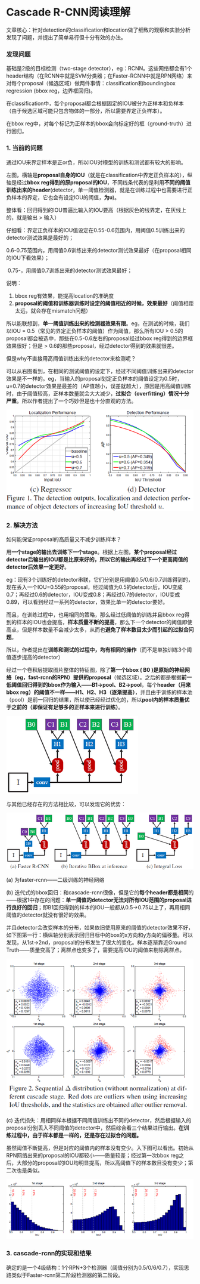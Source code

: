 # Cascade R-CNN阅读理解

文章核心：针对detection的classification和location做了细致的观察和实验分析发现了问题，并提出了简单易行但十分有效的办法。

### 发现问题

基础是2级的目标检测（two-stage detector），eg：RCNN。这些网络都会有1个header结构（在RCNN中就是SVM分类器；在Faster-RCNN中就是RPN网络）来对每个proposal（候选区域）做两件事情：classification和boundingbox regression (bbox reg，边界框回归)。

在classification中，每个proposal都会根据固定的IOU被分为正样本和负样本（由于候选区域可能只包含物体的一部分，所以需要界定正负样本）。

在bbox reg中，对每个标记为正样本的bbox会向标定好的框（ground-truth）进行回归。

### 1. 当前的问题

通过IOU来界定样本是正or负，所以IOU对模型的训练和测试都有较大的影响。

左图，横轴是**proposal自身的IOU**（就是在classification中界定正负样本的），纵轴是经过**bbox reg得到的原proposal的IOU**，不同线条代表的是利用**不同的阈值训练出来的header**(detector，单一阈值检测器，就是在训练过程中也需要进行正负样本的界定，它也会有设定IOU的阈值，**为u**)。

整体看：回归得到的IOU普遍比输入的IOU要高（根据灰色的线界定，在灰线上的，就是输出 > 输入）

仔细看：界定正负样本的IOU值设定在0.55-0.6范围内，用阈值0.5训练出来的detector测试效果是最好的；

​				0.6-0.75范围内，用阈值0.6训练出来的detector测试效果最好（在proposal相同的IOU下看效果）；

​				0.75-，用阈值0.7训练出来的detector测试效果最好；

说明：

1. bbox reg有效果，能提高location的准确度
2. **proposal的阈值和训练器训练时设定的阈值相近的时候，效果最好**（阈值相距太远，就会存在mismatch问题）

所以能联想到，**单一阈值训练出来的检测器效果有限**。eg，在测试的时候，我们以IOU = 0.5（常见的界定正负样本的阈值）作为阈值，那么所有IOU > 0.5的proposal都会被选中，那些在0.5-0.6左右的proposal经过bbox reg得到的边界框效果很好；但是 > 0.6的那些proposal，经过detector得到的效果就很差。

但是why不直接用高阈值训练出来的detector来检测呢？

可以从右图看到，在相同的测试阈值的设定下，经过不同阈值训练出来的detector效果是不一样的。eg，当输入的proposal划定正负样本的阈值设定为0.5时，u=0.7的detector效果是最差的（AP值越小，误差就越大），原因是用高阈值训练时，由于阈值较高，正样本数量就会大大减少，**过拟合（overfitting）情况十分严重**。所以作者提出了一个巧妙但是也十分直观的方法。

<img src="markdown_pic\image-20191208104047021.png" alt="image-20191208104047021" style="zoom:80%;" >

### 2. 解决方法

如何能保证proposal的高质量又不减少训练样本？

用**一个stage的输出去训练下一个stage**。根据上左图，**某个proposal经过detector后输出的IOU都是比原来好的，所以它的输出再经过下一个更高阈值的detector后效果一定更好**。

eg：现有3个训练好的detector串联，它们分别是用阈值0.5/0.6/0.7训练得到的，现在丢入一个IOU=0.55的proposal，经过阈值为0.5的detector后，IOU变成0.7；再经过0.6的detector，IOU变成0.8；再经过0.7的detector，IOU变成0.89，可以看到经过一系列的detector，效果比单一的detector要好。

而且，在训练过程中，也用相同的策略，那么经过低阈值的训练并且bbox reg得到的样本的IOU也会提高，**样本质量不断的提高**，那么下一个detector的阈值即使高点，但是样本数量不会减少太多，从而也**避免了样本数目太少而引起的过拟合问题**。

所以，作者提出在**训练和测试的过程中，均有相同的操作**（而不是单独训练3个阈值逐步提高的detector）

经过一个卷积层提取图片整体的特征图，除了**第一个bbox ( B0 )是原始的神经网络（eg，fast-rcnn的RPN）提供的proposal**（候选区域）。之后的都是根据**前一低阈值回归得到的bbox作为输入——B1->pool、B2->pool**，每个**header（用来bbox reg）的阈值不一样——H1、H2、H3（逐渐提高）**，并且由于训练的样本池（pool）是前一回归的结果，所以使已经经过优化的，所以**pool内的样本质量优于之前的（即保证有足够多的正样本来进行训练）**。

<img src="markdown_pic\image-20191208104012089.png" alt="image-20191208104012089">

与其他已经存在的方法相比较，可以发现它的优势：

<img src = "markdown_pic\image-20191208133851433.png" alt="image-20191208133851433">

(a) 为faster-rcnn——二级训练的神经网络

(b) 迭代式的bbox回归：和cascade-rcnn很像，但是它的**每个header都是相同**的——根据1中存在的问题：**单一阈值的detector无法对所有IOU范围的proposal进行良好的回归**；即B1回归得到的样本的IOU一般都从0.5->0.75以上了，再用相同阈值的detector就没有很好的效果。

并且detector会改变样本的分布，如果依旧使用原来的阈值的detector效果不好，如下图第一行：横纵轴分别表示回归目标中的box的x方向和y方向的偏移量。可以发现，从1st->2nd，proposal的分布发生了很大的变化。样本逐渐靠近Ground Truth——质量变高了；离群点也变多了，需要提高IOU的阈值来剔除离群点。

<img src="markdown_pic\image-20191208143704295.png" alt="image-20191208143704295">

(c) 迭代损失：用相同样本根据不同阈值训练出不同的detector，然后根据输入的proposal分别丢入不同阈值的detector中，然后综合看三个结果进行输出。**在训练过程中，由于样本都是一样的，还是存在过拟合的问题。**

虽然阈值不断提高，但是对应的阈值内的样本没有变少。入下图可以看出。初始从RPN网络出来的proposal的IOU都较小——质量较差；经过第一次bbox reg之后，大部分的proposal的IOU均明显提高，所以高阈值下的样本数目没有变少；第二次也是类似。

<img src= "markdown_pic\image-20191208145531489.png" alt="image-20191208145531489">



### 3. cascade-rcnn的实现和结果

确定的是一个4级结构：1个RPN+3个检测器（阈值分别为0.5/0/6/0.7），实现思路类似于Faster-rcnn第二阶段检测器的第二阶段。
